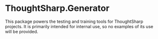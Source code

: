 ﻿# ThoughtSharp.Generator

This package powers the testing and training tools for ThoughtSharp projects. It is primarily intended for internal use,
so no examples of its use will be provided.